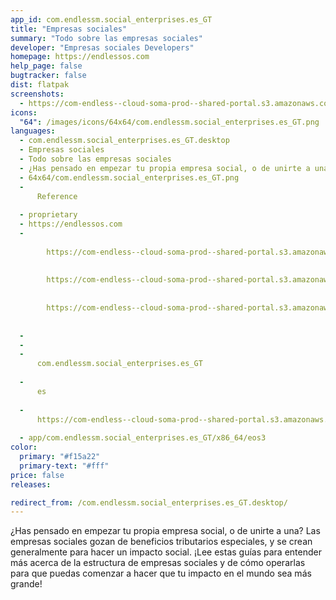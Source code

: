 ```yaml
---
app_id: com.endlessm.social_enterprises.es_GT
title: "Empresas sociales"
summary: "Todo sobre las empresas sociales"
developer: "Empresas sociales Developers"
homepage: https://endlessos.com
help_page: false
bugtracker: false
dist: flatpak
screenshots:
  - https://com-endless--cloud-soma-prod--shared-portal.s3.amazonaws.com/apps.355.screenshots.f980bf86-662f-4c82-a003-8f93b658edb1_202001172109522222.png
icons:
  "64": /images/icons/64x64/com.endlessm.social_enterprises.es_GT.png
languages:
  - com.endlessm.social_enterprises.es_GT.desktop
  - Empresas sociales
  - Todo sobre las empresas sociales
  - ¿Has pensado en empezar tu propia empresa social, o de unirte a una? Las empresas sociales gozan de beneficios tributarios especiales, y se crean generalmente para hacer un impacto social. ¡Lee estas guías para entender más acerca de la estructura de empresas sociales y de cómo operarlas para que puedas comenzar a hacer que tu impacto en el mundo sea más grande!
  - 64x64/com.endlessm.social_enterprises.es_GT.png
  - 
      Reference
    
  - proprietary
  - https://endlessos.com
  - 
      
        https://com-endless--cloud-soma-prod--shared-portal.s3.amazonaws.com/apps.355.screenshots.f980bf86-662f-4c82-a003-8f93b658edb1_202001172109522222.png
      
      
        https://com-endless--cloud-soma-prod--shared-portal.s3.amazonaws.com/apps.355.screenshots.be1ed023-df4d-4e24-9846-b51371b5849e_202001172109522222.png
      
      
        https://com-endless--cloud-soma-prod--shared-portal.s3.amazonaws.com/apps.355.screenshots.e9b2a39d-5b45-4d95-b966-4419ccf86af3_202001172109522222.png
      
    
  - 
  - 
  - 
      com.endlessm.social_enterprises.es_GT
    
  - 
      es
    
  - 
      https://com-endless--cloud-soma-prod--shared-portal.s3.amazonaws.com/app.2032.appCenterThumbnail.8a06ee7a-06ce-4b46-b6e1-cedfd70782d1_202001172109041010.jpg
    
  - app/com.endlessm.social_enterprises.es_GT/x86_64/eos3
color:
  primary: "#f15a22"
  primary-text: "#fff"
price: false
releases:

redirect_from: /com.endlessm.social_enterprises.es_GT.desktop/
---
```


<p>¿Has pensado en empezar tu propia empresa social, o de unirte a una? Las empresas sociales gozan de beneficios tributarios especiales, y se crean generalmente para hacer un impacto social. ¡Lee estas guías para entender más acerca de la estructura de empresas sociales y de cómo operarlas para que puedas comenzar a hacer que tu impacto en el mundo sea más grande!</p>